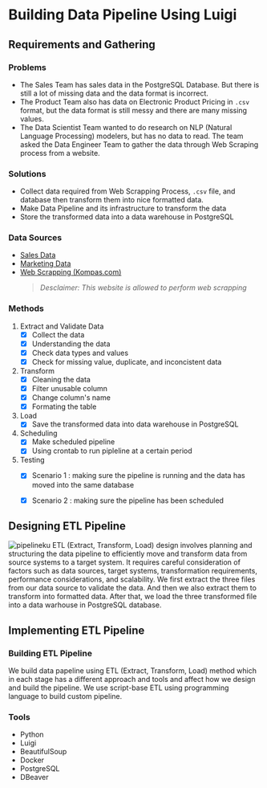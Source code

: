 # Building Data Pipeline Using Luigi

## Requirements and Gathering
### Problems
- The Sales Team has sales data in the PostgreSQL Database. But there is still a lot of missing data and the data format is incorrect.
- The Product Team also has data on Electronic Product Pricing in `.csv` format, but the data format is still messy and there are many missing values.
- The Data Scientist Team wanted to do research on NLP (Natural Language Processing) modelers, but has no data to read. The team asked the Data Engineer Team to gather the data through Web Scraping process from a website.
### Solutions
- Collect data required from Web Scrapping Process, `.csv` file, and database then transform them into nice formatted data.
- Make Data Pipeline and its infrastructure to transform the data
- Store the transformed data into a data warehouse in PostgreSQL 
### Data Sources
- [Sales Data](https://hub.docker.com/r/shandytp/amazon-sales-data-docker-db) 
- [Marketing Data](https://drive.google.com/file/d/1J0Mv0TVPWv2L-So0g59GUiQJBhExPYl6/view)
- [Web Scrapping (Kompas.com)](https://indeks.kompas.com/?site=all&page)
  > _Desclaimer: This website is allowed to perform web scrapping_
### Methods
1. Extract and Validate Data
    - [x] Collect the data
    - [x] Understanding the data
    - [x] Check data types and values
    - [x] Check for missing value, duplicate, and inconcistent data
2. Transform
    - [x] Cleaning the data
    - [x] Filter unusable column
    - [x] Change column's name
    - [x] Formating the table
3. Load
    - [x] Save the transformed data into data warehouse in PostgreSQL
4. Scheduling
    - [x] Make scheduled pipeline
    - [x] Using crontab to run pipleline at a certain period
5. Testing  
    - [x] Scenario 1 : making sure the pipeline is running and the data has moved into the same database
    - [x] Scenario 2 : making sure the pipeline has been scheduled
    

## Designing ETL Pipeline
![pipelineku](https://github.com/user-attachments/assets/6f82efa0-a0c6-4c6e-8630-94da05136bbc "ETL Pipeline Design")
  ETL (Extract, Transform, Load) design involves planning and structuring the data pipeline to efficiently move and transform data from source systems to a target system. It requires careful consideration of factors such as data sources, target systems, transformation requirements, performance considerations, and scalability. We first extract the three files from our data source to validate the data. And then we also extract them to transform into formatted data. After that, we load the three transformed file into a data warhouse in PostgreSQL database.

## Implementing ETL Pipeline
### Building ETL Pipeline
We build data papeline using ETL (Extract, Transform, Load) method which in each stage has a different approach and tools and affect how we design and build the pipeline. We use script-base ETL using programming language to build custom pipeline. 

### Tools
- Python
- Luigi
- BeautifulSoup
- Docker
- PostgreSQL
- DBeaver
